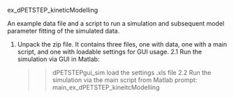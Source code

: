 ex_dPETSTEP_kineticModelling

An example data file and a script to run a simulation and subsequent model parameter fitting of the simulated data.

1.  Unpack the zip file. It contains three files, one with data, one with a main script, and one with loadable settings for GUI usage.
2.1 Run the simulation via GUI in Matlab:
	>> dPETSTEPgui_sim
	load the settings .xls file
2.2 Run the simulation via the main script from Matlab prompt:
    >> main_ex_dPETSTEP_kineitcModelling